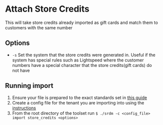 # Attach Store Credits
This will take store credits already imported as gift cards and match them to customers with the same number

## Options
* `-s` Set the system that the store credits were generated in. Useful if the system has special rules such as Lightspeed where the customer numbers have a special character that the store credits(gift cards) do not have

## Running import

1. Ensure your file is prepared to the exact standards set in [this guide](../../store_credits.md)
2. Create a config file for the tenant you are importing into using the [instructions](../../README.md)
3. From the root directory of the toolset run
`$ ./srdm -c <config_file> import store_credits <options>`